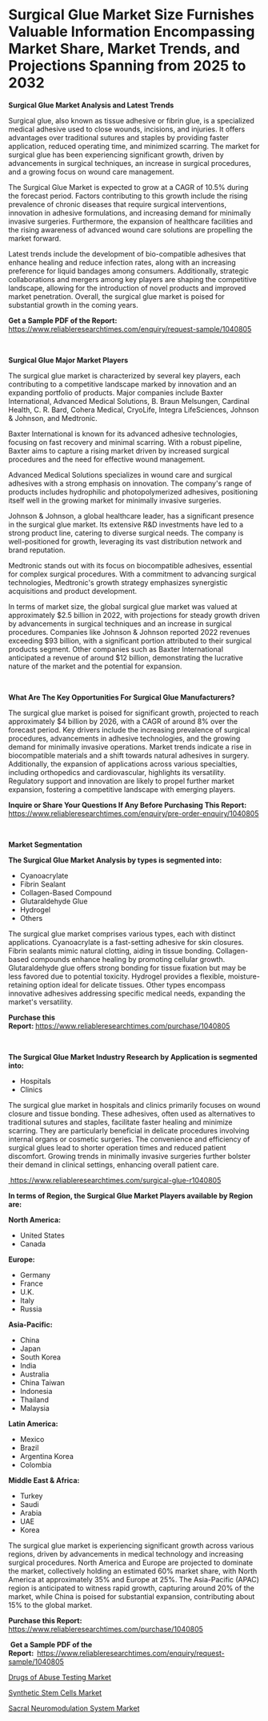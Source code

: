 <p><h1>Surgical Glue Market Size Furnishes Valuable Information Encompassing Market Share, Market Trends, and Projections Spanning from 2025 to 2032</h1></p><p><strong>Surgical Glue Market Analysis and Latest Trends</strong></p>
<p><p>Surgical glue, also known as tissue adhesive or fibrin glue, is a specialized medical adhesive used to close wounds, incisions, and injuries. It offers advantages over traditional sutures and staples by providing faster application, reduced operating time, and minimized scarring. The market for surgical glue has been experiencing significant growth, driven by advancements in surgical techniques, an increase in surgical procedures, and a growing focus on wound care management. </p><p>The Surgical Glue Market is expected to grow at a CAGR of 10.5% during the forecast period. Factors contributing to this growth include the rising prevalence of chronic diseases that require surgical interventions, innovation in adhesive formulations, and increasing demand for minimally invasive surgeries. Furthermore, the expansion of healthcare facilities and the rising awareness of advanced wound care solutions are propelling the market forward. </p><p>Latest trends include the development of bio-compatible adhesives that enhance healing and reduce infection rates, along with an increasing preference for liquid bandages among consumers. Additionally, strategic collaborations and mergers among key players are shaping the competitive landscape, allowing for the introduction of novel products and improved market penetration. Overall, the surgical glue market is poised for substantial growth in the coming years.</p></p>
<p><strong>Get a Sample PDF of the Report:&nbsp;</strong> <a href="https://www.reliableresearchtimes.com/enquiry/request-sample/1040805?utm_campaign=2193&utm_medium=2&utm_source=Github&utm_content=ia&utm_term=03032025&utm_id=surgical-glue">https://www.reliableresearchtimes.com/enquiry/request-sample/1040805</a></p>
<p>&nbsp;</p>
<p><strong>Surgical Glue Major Market Players</strong></p>
<p><p>The surgical glue market is characterized by several key players, each contributing to a competitive landscape marked by innovation and an expanding portfolio of products. Major companies include Baxter International, Advanced Medical Solutions, B. Braun Melsungen, Cardinal Health, C. R. Bard, Cohera Medical, CryoLife, Integra LifeSciences, Johnson & Johnson, and Medtronic.</p><p>Baxter International is known for its advanced adhesive technologies, focusing on fast recovery and minimal scarring. With a robust pipeline, Baxter aims to capture a rising market driven by increased surgical procedures and the need for effective wound management.</p><p>Advanced Medical Solutions specializes in wound care and surgical adhesives with a strong emphasis on innovation. The company's range of products includes hydrophilic and photopolymerized adhesives, positioning itself well in the growing market for minimally invasive surgeries.</p><p>Johnson & Johnson, a global healthcare leader, has a significant presence in the surgical glue market. Its extensive R&D investments have led to a strong product line, catering to diverse surgical needs. The company is well-positioned for growth, leveraging its vast distribution network and brand reputation.</p><p>Medtronic stands out with its focus on biocompatible adhesives, essential for complex surgical procedures. With a commitment to advancing surgical technologies, Medtronic's growth strategy emphasizes synergistic acquisitions and product development.</p><p>In terms of market size, the global surgical glue market was valued at approximately $2.5 billion in 2022, with projections for steady growth driven by advancements in surgical techniques and an increase in surgical procedures. Companies like Johnson & Johnson reported 2022 revenues exceeding $93 billion, with a significant portion attributed to their surgical products segment. Other companies such as Baxter International anticipated a revenue of around $12 billion, demonstrating the lucrative nature of the market and the potential for expansion.</p></p>
<p>&nbsp;</p>
<p><strong>What Are The Key Opportunities For Surgical Glue Manufacturers?</strong></p>
<p><p>The surgical glue market is poised for significant growth, projected to reach approximately $4 billion by 2026, with a CAGR of around 8% over the forecast period. Key drivers include the increasing prevalence of surgical procedures, advancements in adhesive technologies, and the growing demand for minimally invasive operations. Market trends indicate a rise in biocompatible materials and a shift towards natural adhesives in surgery. Additionally, the expansion of applications across various specialties, including orthopedics and cardiovascular, highlights its versatility. Regulatory support and innovation are likely to propel further market expansion, fostering a competitive landscape with emerging players.</p></p>
<p><strong>Inquire or Share Your Questions If Any Before Purchasing This Report:</strong> <a href="https://www.reliableresearchtimes.com/enquiry/pre-order-enquiry/1040805?utm_campaign=2193&utm_medium=2&utm_source=Github&utm_content=ia&utm_term=03032025&utm_id=surgical-glue">https://www.reliableresearchtimes.com/enquiry/pre-order-enquiry/1040805</a></p>
<p>&nbsp;</p>
<p><strong>Market Segmentation</strong></p>
<p><strong>The Surgical Glue Market Analysis by types is segmented into:</strong></p>
<p><ul><li>Cyanoacrylate</li><li>Fibrin Sealant</li><li>Collagen-Based Compound</li><li>Glutaraldehyde Glue</li><li>Hydrogel</li><li>Others</li></ul></p>
<p><p>The surgical glue market comprises various types, each with distinct applications. Cyanoacrylate is a fast-setting adhesive for skin closures. Fibrin sealants mimic natural clotting, aiding in tissue bonding. Collagen-based compounds enhance healing by promoting cellular growth. Glutaraldehyde glue offers strong bonding for tissue fixation but may be less favored due to potential toxicity. Hydrogel provides a flexible, moisture-retaining option ideal for delicate tissues. Other types encompass innovative adhesives addressing specific medical needs, expanding the market's versatility.</p></p>
<p><strong>Purchase this Report:&nbsp;</strong><a href="https://www.reliableresearchtimes.com/purchase/1040805?utm_campaign=2193&utm_medium=2&utm_source=Github&utm_content=ia&utm_term=03032025&utm_id=surgical-glue">https://www.reliableresearchtimes.com/purchase/1040805</a></p>
<p>&nbsp;</p>
<p><strong>The Surgical Glue Market Industry Research by Application is segmented into:</strong></p>
<p><ul><li>Hospitals</li><li>Clinics</li></ul></p>
<p><p>The surgical glue market in hospitals and clinics primarily focuses on wound closure and tissue bonding. These adhesives, often used as alternatives to traditional sutures and staples, facilitate faster healing and minimize scarring. They are particularly beneficial in delicate procedures involving internal organs or cosmetic surgeries. The convenience and efficiency of surgical glues lead to shorter operation times and reduced patient discomfort. Growing trends in minimally invasive surgeries further bolster their demand in clinical settings, enhancing overall patient care.</p></p>
<p><a href="https://www.reliableresearchtimes.com/surgical-glue-r1040805?utm_campaign=2193&utm_medium=2&utm_source=Github&utm_content=ia&utm_term=03032025&utm_id=surgical-glue">&nbsp;https://www.reliableresearchtimes.com/surgical-glue-r1040805</a></p>
<p><strong>In terms of Region, the Surgical Glue Market Players available by Region are:</strong></p>
<p>
    <p> <strong> North America: </strong>
        <ul>
            <li>United States</li>
            <li>Canada</li>
        </ul>
        </p> 
    <p> <strong> Europe: </strong>
        <ul>
            <li>Germany</li>
            <li>France</li>
            <li>U.K.</li>
            <li>Italy</li>
            <li>Russia</li>
        </ul>
        </p> 
    <p> <strong> Asia-Pacific: </strong>
        <ul>
            <li>China</li>
            <li>Japan</li>
            <li>South Korea</li>
            <li>India</li>
            <li>Australia</li>
            <li>China Taiwan</li>
            <li>Indonesia</li>
            <li>Thailand</li>
            <li>Malaysia</li>
        </ul>
        </p> 
    <p> <strong> Latin America: </strong>
        <ul>
            <li>Mexico</li>
            <li>Brazil</li>
            <li>Argentina Korea</li>
            <li>Colombia</li>
        </ul>
        </p> 
    <p> <strong> Middle East & Africa: </strong>
        <ul>
            <li>Turkey</li>
            <li>Saudi</li>
            <li>Arabia</li>
            <li>UAE</li>
            <li>Korea</li>
        </ul>
    </p>
    </p>
<p><p>The surgical glue market is experiencing significant growth across various regions, driven by advancements in medical technology and increasing surgical procedures. North America and Europe are projected to dominate the market, collectively holding an estimated 60% market share, with North America at approximately 35% and Europe at 25%. The Asia-Pacific (APAC) region is anticipated to witness rapid growth, capturing around 20% of the market, while China is poised for substantial expansion, contributing about 15% to the global market.</p></p>
<p><strong>Purchase this Report: </strong><a href="https://www.reliableresearchtimes.com/purchase/1040805?utm_campaign=2193&utm_medium=2&utm_source=Github&utm_content=ia&utm_term=03032025&utm_id=surgical-glue">https://www.reliableresearchtimes.com/purchase/1040805</a></p>
<p>&nbsp;<strong>Get a Sample PDF of the Report:&nbsp;&nbsp;</strong><a href="https://www.reliableresearchtimes.com/enquiry/request-sample/1040805?utm_campaign=2193&utm_medium=2&utm_source=Github&utm_content=ia&utm_term=03032025&utm_id=surgical-glue">https://www.reliableresearchtimes.com/enquiry/request-sample/1040805</a></p>
<p><strong></strong></p>
<p><p><a href="https://github.com/pidlisseas/Market-Research-Report-List-1/blob/main/drugs-of-abuse-testing-market.md?utm_campaign=2193&utm_medium=2&utm_source=Github&utm_content=ia&utm_term=03032025&utm_id=surgical-glue">Drugs of Abuse Testing Market</a></p><p><a href="https://github.com/kaddahblejc/Market-Research-Report-List-1/blob/main/synthetic-stem-cells-market.md?utm_campaign=2193&utm_medium=2&utm_source=Github&utm_content=ia&utm_term=03032025&utm_id=surgical-glue">Synthetic Stem Cells Market</a></p><p><a href="https://github.com/chkrselia/Market-Research-Report-List-1/blob/main/sacral-neuromodulation-system-market.md?utm_campaign=2193&utm_medium=2&utm_source=Github&utm_content=ia&utm_term=03032025&utm_id=surgical-glue">Sacral Neuromodulation System Market</a></p></p>